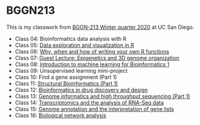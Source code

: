 # BGGN213

This is my classwork from [BGGN-213 Winter quarter 2020](https://bioboot.github.io/bggn213_W20/lectures/#8) at UC San Diego.
- Class 04: Bioinformatics data analysis with R
- Class 05: [Data exploration and visualization in R](https://github.com/rimmalevina/bggn213/blob/master/BioinformaticsWinter2020Class5/Class05.md)
- Class 06: [Why, when and how of writing your own R functions](https://github.com/rimmalevina/bggn213/blob/master/BioinformaticsWinter2020Class6/Class06.md)
- Class 07: [Guest Lecture: Epigenetics and 3D genome organization](https://bioboot.github.io/bggn213_W20/class-material/LectureSlides-01-29-2020-FerhatAy.pdf)
- Class 08: [Introduction to machine learning for Bioinformatics 1](https://github.com/rimmalevina/bggn213/blob/master/Bioinformatics%20Winter2020%20Class%208/Class-8.md)
- Class 09: Unsupervised learning mini-project
- Class 10: Find a gene assignment (Part 1)
- Class 11: [Structural Bioinformatics (Part 1)](https://github.com/rimmalevina/bggn213/blob/master/BioinformaticsWinter2020Class11/class11.md)
- Class 12: [Bioinformatics in drug discovery and design](https://github.com/rimmalevina/bggn213/blob/master/BioinformaticsWinter2020class12/Class12.md)
- Class 13: [Genome informatics and high throughput sequencing (Part 1)](https://github.com/rimmalevina/bggn213/blob/master/BioinformaticsWinter2020Class13/Class13.md)
- Class 14: [Transcriptomics and the analysis of RNA-Seq data](https://github.com/rimmalevina/bggn213/blob/master/BioinformaticsWinter2020Class14/Class14.md)
- Class 15: [Genome annotation and the interpretation of gene lists](https://github.com/rimmalevina/bggn213/blob/master/BioinformaticsWinter2020Class15/Class15.md)
- Class 16: [Biological network analysis](https://github.com/rimmalevina/bggn213/blob/master/BioinformaticsWinter2020Class16/class16.md)
